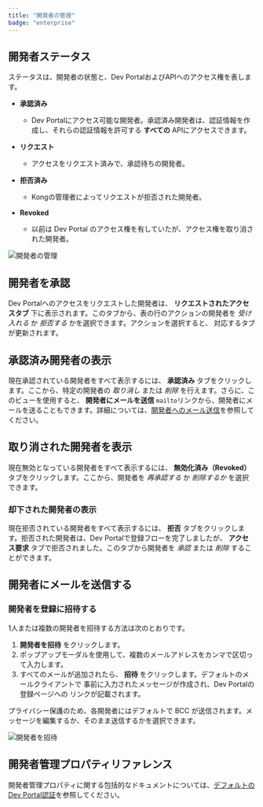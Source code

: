 ```yaml
---
title: "開発者の管理"
badge: "enterprise"
---
```

開発者ステータス
--------

ステータスは、開発者の状態と、Dev PortalおよびAPIへのアクセス権を表します。

* **承認済み** 
  * Dev Portalにアクセス可能な開発者。承認済み開発者は、認証情報を作成し、それらの認証情報を許可する **すべての** APIにアクセスできます。 

* **リクエスト** 
  * アクセスをリクエスト済みで、承認待ちの開発者。

* **拒否済み** 
  * Kongの管理者によってリクエストが拒否された開発者。

* **Revoked** 
  * 以前は Dev Portal のアクセス権を有していたが、アクセス権を取り消された開発者。

![開発者の管理](https://konghq.com/wp-content/uploads/2018/05/gui-developer-tabs.png)

開発者を承認
------

Dev Portalへのアクセスをリクエストした開発者は、
**リクエストされたアクセスタブ** 下に表示されます。このタブから、表の行のアクションの開発者を *受け入れる* か *拒否する* かを選択できます。アクションを選択すると、
対応するタブが更新されます。

承認済み開発者の表示
----------

現在承認されている開発者をすべて表示するには、 **承認済み** タブをクリックします。ここから、特定の開発者の *取り消し* または *削除* を行えます。さらに、このビューを使用すると、 **開発者にメールを送信** `mailto`リンクから、開発者にメールを送ることもできます。詳細については、[開発者へのメール送信](#emailing-developers)を参照してください。

取り消された開発者を表示
------------

現在無効となっている開発者をすべて表示するには、 **無効化済み（Revoked）** タブをクリックします。ここから、開発者を *再承認する* か *削除するか* を選択できます。

### 却下された開発者の表示

現在拒否されている開発者をすべて表示するには、 **拒否** タブをクリックします。拒否された開発者は、Dev Portalで登録フローを完了しましたが、 **アクセス要求** タブで拒否されました。このタブから開発者を *承認* または *削除* することができます。

開発者にメールを送信する
------------

### 開発者を登録に招待する

1人または複数の開発者を招待する方法は次のとおりです。

1. **開発者を招待** をクリックします。
2. ポップアップモーダルを使用して、複数のメールアドレスをカンマで区切って入力します。
3. すべてのメールが追加されたら、 **招待** をクリックします。デフォルトのメールクライアントで 事前に入力されたメッセージが作成され、Dev Portalの登録ページへの リンクが記載されます。

プライバシー保護のため、各開発者にはデフォルトで BCC が送信されます。メッセージを編集するか、そのまま送信するかを選択できます。

![開発者を招待](https://konghq.com/wp-content/uploads/2018/05/invite-developers.png)

開発者管理プロパティリファレンス
----------------

開発者管理プロパティに関する包括的なドキュメントについては、[デフォルトのDev Portal認証](/gateway/{{page.release}}/reference/configuration/#default-developer-portal-authentication-section)を参照してください。

